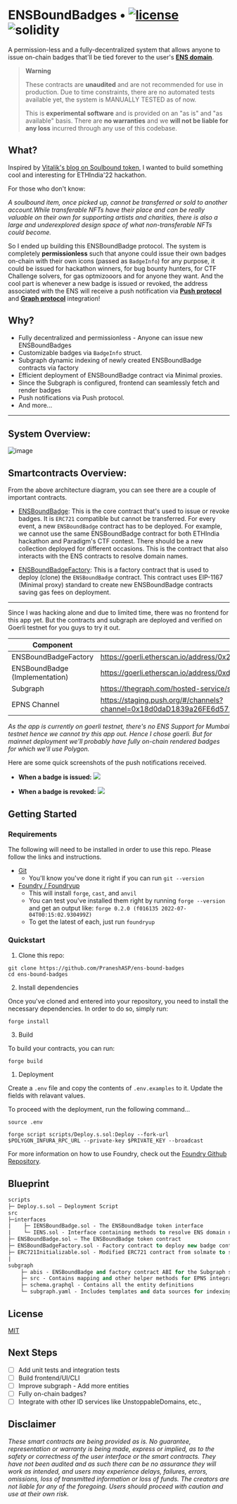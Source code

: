  # ENSBoundBadges •   [![license](https://img.shields.io/badge/MIT-brown.svg?label=MIT)](https://opensource.org/licenses/MIT) ![solidity](https://img.shields.io/badge/solidity-0.8.17-lightgrey)

 
A permission-less and a fully-decentralized system that allows anyone to issue on-chain badges that'll be tied forever to the user's [**ENS domain**](https://ens.domains). 



> **Warning**
>
> These contracts are **unaudited** and are not recommended for use in production. Due to time constraints, there are no automated  tests available yet, the system is MANUALLY TESTED as of now.
>
> This is **experimental software** and is provided on an "as is" and "as available" basis.
> There are **no warranties** and we **will not be liable for any loss** incurred through any use of this codebase.

 
## What?

Inspired by [Vitalik's blog on Soulbound token](https://vitalik.ca/general/2022/01/26/soulbound.html), I wanted to build something cool and interesting for ETHIndia'22 hackathon. 

For those who don't know:

*A soulbound item, once picked up, cannot be transferred or sold to another account.While transferable NFTs have their place and can be really valuable on their own for supporting artists and charities, there is also a large and underexplored design space of what non-transferable NFTs could become.*

So I ended up building this ENSBoundBadge protocol. The system is completely **permissionless** such that anyone could issue their own badges on-chain with their own icons (passed as `BadgeInfo`) for any purpose, it could be issued for hackathon winners, for bug bounty hunters, for CTF Challenge solvers, for gas optmizooors and for anyone they want. And the cool part is whenever a new badge is issued or revoked, the address associated with the ENS will receive a push notification via [**Push protocol**](https://push.org) and [**Graph protocol**](https://thegraph.com) integration!


## Why?
- Fully decentralized and permissionless - Anyone can issue new ENSBoundBadges
- Customizable badges via `BadgeInfo` struct.
- Subgraph dynamic indexing of newly created ENSBoundBadge contracts via factory
- Efficient deployment of ENSBoundBadge contract via Minimal proxies.
- Since the Subgraph is configured, frontend can seamlessly fetch and render badges
- Push notifications via Push protocol. 
- And more...
  

---

## System Overview:

![image](assets/architecture.png)

## Smartcontracts Overview:

From the above architecture diagram, you can see there are a couple of important contracts.

- [ENSBoundBadge](https://github.com/PraneshASP/ens-bound-badges/blob/main/src/ENSBoundBadge.sol): This is the core contract that's used to issue or revoke badges. It is `ERC721` compatible but cannot be transferred. For every event, a new `ENSBoundBadge` contract has to be deployed. For example, we cannot use the same ENSBoundBadge contract for both ETHIndia hackathon and Paradigm's CTF contest. There should be a new collection deployed for different occasions. This is the contract that also interacts with the ENS contracts to resolve domain names.
  
- [ENSBoundBadgeFactory](https://github.com/PraneshASP/ens-bound-badges/blob/main/src/ENSBoundBadgeFactory.sol): This is a factory contract that is used to deploy (clone) the `ENSBoundBadge` contract. This contract uses EIP-1167 (Minimal proxy) standard to create new ENSBoundBadge contracts saving gas fees on deployment. 

---

Since I was hacking alone and due to limited time, there was no frontend for this app yet. But the contracts and subgraph are deployed and verified on Goerli testnet for you guys to try it out.

| **Component**                  | **Link**                                                                               |
|--------------------------------|----------------------------------------------------------------------------------------|
| ENSBoundBadgeFactory           | https://goerli.etherscan.io/address/0x2A89C6fC204124924fB860aacdb51BaE9686F8f7         |
| ENSBoundBadge (Implementation) | https://goerli.etherscan.io/address/0xd15B5D3D12AFAEb2cb2211E1449aC2860fD7D55D         |
| Subgraph                       | https://thegraph.com/hosted-service/subgraph/praneshasp/ensboundbadge-test             |
| EPNS Channel                   | https://staging.push.org/#/channels?channel=0x18d0daD1839a26FE6d5718791BAf4e7bC12b49eC |

*As the app is currently on goerli testnet, there's no ENS Support for Mumbai testnet hence we cannot try this app out. Hence I chose goerli. But for mainnet deployment we'll probably have fully on-chain rendered badges for which we'll use Polygon.*

Here are some quick screenshots of the push notifications received.

- **When a badge is issued:**
  ![](assets/pn_success.png)
   

- **When a badge is revoked:**
  ![](assets/pn_revoke.png)

## Getting Started

### Requirements

The following will need to be installed in order to use this repo. Please follow the links and instructions.

- [Git](https://git-scm.com/book/en/v2/Getting-Started-Installing-Git)
  - You'll know you've done it right if you can run `git --version`
- [Foundry / Foundryup](https://github.com/gakonst/foundry)
  - This will install `forge`, `cast`, and `anvil`
  - You can test you've installed them right by running `forge --version` and get an output like: `forge 0.2.0 (f016135 2022-07-04T00:15:02.930499Z)`
  - To get the latest of each, just run `foundryup`
 

### Quickstart

1. Clone this repo:

```
git clone https://github.com/PraneshASP/ens-bound-badges
cd ens-bound-badges
```

2. Install dependencies

Once you've cloned and entered into your repository, you need to install the necessary dependencies. In order to do so, simply run:

```shell
forge install
```

3. Build

To build your contracts, you can run:

```shell
forge build
```

1. Deployment

Create a `.env` file and copy the contents of `.env.examples` to it.
Update the fields with relavant values.

To proceed with the deployment, run the following command...

```shell
source .env

forge script scripts/Deploy.s.sol:Deploy --fork-url $POLYGON_INFURA_RPC_URL --private-key $PRIVATE_KEY --broadcast
```

For more information on how to use Foundry, check out the [Foundry Github Repository](https://github.com/foundry-rs/foundry/tree/master/forge).

## Blueprint

```ml
scripts
├─ Deploy.s.sol — Deployment Script
src
├─interfaces
|    ├─ IENSBoundBadge.sol - The ENSBoundBadge token interface
|    └─ IENS.sol - Interface containing methods to resolve ENS domain names.
├─ ENSBoundBadge.sol — The ENSBoundBadge token contract
├─ ENSBoundBadgeFactory.sol - Factory contract to deploy new badge contracts
├─ ERC721Initializable.sol - Modified ERC721 contract from solmate to support Clones.
|
subgraph
    ├─ abis - ENSBoundBadge and factory contract ABI for the Subgraph schema and mappings
    ├─ src - Contains mapping and other helper methods for EPNS integration
    ├─ schema.graphql - Contains all the entity definitions
    └─ subgraph.yaml - Includes templates and data sources for indexing

```

## License

[MIT](https://github.com/PraneshASP/ens-bound-badges/blob/master/LICENSE)

## Next Steps

- [ ] Add unit tests and integration tests
- [ ] Build frontend/UI/CLI
- [ ] Improve subgraph - Add more entities
- [ ] Fully on-chain badges?
- [ ] Integrate with other ID services like UnstoppableDomains, etc.,

## Disclaimer

_These smart contracts are being provided as is. No guarantee, representation or warranty is being made, express or implied, as to the safety or correctness of the user interface or the smart contracts. They have not been audited and as such there can be no assurance they will work as intended, and users may experience delays, failures, errors, omissions, loss of transmitted information or loss of funds. The creators are not liable for any of the foregoing. Users should proceed with caution and use at their own risk._

